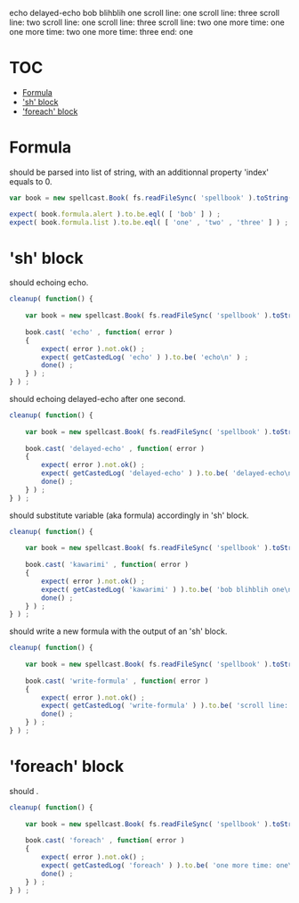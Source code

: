echo
delayed-echo
bob blihblih one
scroll line: one
scroll line: three
scroll line: two
scroll line: one
scroll line: three
scroll line: two
one more time: one
one more time: two
one more time: three
end: one
# TOC
   - [Formula](#formula)
   - ['sh' block](#sh-block)
   - ['foreach' block](#foreach-block)
<a name=""></a>
 
<a name="formula"></a>
# Formula
should be parsed into list of string, with an additionnal property 'index' equals to 0.

```js
var book = new spellcast.Book( fs.readFileSync( 'spellbook' ).toString() ) ;

expect( book.formula.alert ).to.be.eql( [ 'bob' ] ) ;
expect( book.formula.list ).to.be.eql( [ 'one' , 'two' , 'three' ] ) ;
```

<a name="sh-block"></a>
# 'sh' block
should echoing echo.

```js
cleanup( function() {
	
	var book = new spellcast.Book( fs.readFileSync( 'spellbook' ).toString() ) ;
	
	book.cast( 'echo' , function( error )
	{
		expect( error ).not.ok() ;
		expect( getCastedLog( 'echo' ) ).to.be( 'echo\n' ) ;
		done() ;
	} ) ;
} ) ;
```

should echoing delayed-echo after one second.

```js
cleanup( function() {
	
	var book = new spellcast.Book( fs.readFileSync( 'spellbook' ).toString() ) ;
	
	book.cast( 'delayed-echo' , function( error )
	{
		expect( error ).not.ok() ;
		expect( getCastedLog( 'delayed-echo' ) ).to.be( 'delayed-echo\n' ) ;
		done() ;
	} ) ;
} ) ;
```

should substitute variable (aka formula) accordingly in 'sh' block.

```js
cleanup( function() {
	
	var book = new spellcast.Book( fs.readFileSync( 'spellbook' ).toString() ) ;
	
	book.cast( 'kawarimi' , function( error )
	{
		expect( error ).not.ok() ;
		expect( getCastedLog( 'kawarimi' ) ).to.be( 'bob blihblih one\n' ) ;
		done() ;
	} ) ;
} ) ;
```

should write a new formula with the output of an 'sh' block.

```js
cleanup( function() {
	
	var book = new spellcast.Book( fs.readFileSync( 'spellbook' ).toString() ) ;
	
	book.cast( 'write-formula' , function( error )
	{
		expect( error ).not.ok() ;
		expect( getCastedLog( 'write-formula' ) ).to.be( 'scroll line: one\nscroll line: three\nscroll line: two\nscroll line: one\nscroll line: three\nscroll line: two\n' ) ;
		done() ;
	} ) ;
} ) ;
```

<a name="foreach-block"></a>
# 'foreach' block
should .

```js
cleanup( function() {
	
	var book = new spellcast.Book( fs.readFileSync( 'spellbook' ).toString() ) ;
	
	book.cast( 'foreach' , function( error )
	{
		expect( error ).not.ok() ;
		expect( getCastedLog( 'foreach' ) ).to.be( 'one more time: one\none more time: two\none more time: three\nend: one\n' ) ;
		done() ;
	} ) ;
} ) ;
```

